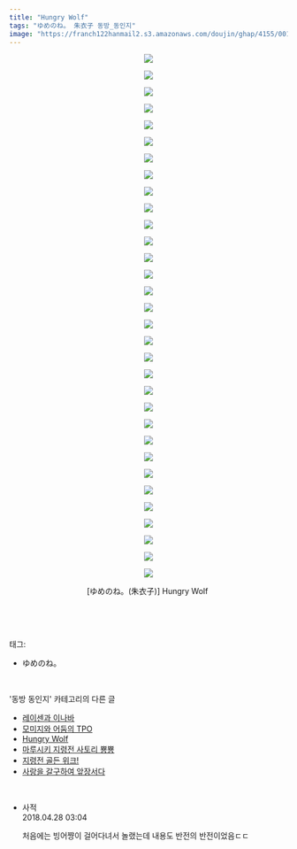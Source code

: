 ```yaml
---
title: "Hungry Wolf"
tags: "ゆめのね。 朱衣子 동방_동인지"
image: "https://franch122hanmail2.s3.amazonaws.com/doujin/ghap/4155/001.jpg"
---
```

<div class="article">
<p style="text-align: center; clear: none; float: none;"><img src="{{ site.imgserver6 }}/ghap/4155/001.jpg"/></p>
<p style="text-align: center; clear: none; float: none;"><img src="{{ site.imgserver6 }}/ghap/4155/002.jpg"/></p>
<p style="text-align: center; clear: none; float: none;"><img src="{{ site.imgserver6 }}/ghap/4155/003.jpg"/></p>
<p style="text-align: center; clear: none; float: none;"><img src="{{ site.imgserver6 }}/ghap/4155/004.jpg"/></p>
<p style="text-align: center; clear: none; float: none;"><img src="{{ site.imgserver6 }}/ghap/4155/005.jpg"/></p>
<p style="text-align: center; clear: none; float: none;"><img src="{{ site.imgserver6 }}/ghap/4155/006.jpg"/></p>
<p style="text-align: center; clear: none; float: none;"><img src="{{ site.imgserver6 }}/ghap/4155/007.jpg"/></p>
<p style="text-align: center; clear: none; float: none;"><img src="{{ site.imgserver6 }}/ghap/4155/008.jpg"/></p>
<p style="text-align: center; clear: none; float: none;"><img src="{{ site.imgserver6 }}/ghap/4155/009.jpg"/></p>
<p style="text-align: center; clear: none; float: none;"><img src="{{ site.imgserver6 }}/ghap/4155/010.jpg"/></p>
<p style="text-align: center; clear: none; float: none;"><img src="{{ site.imgserver6 }}/ghap/4155/011.jpg"/></p>
<p style="text-align: center; clear: none; float: none;"><img src="{{ site.imgserver6 }}/ghap/4155/012.jpg"/></p>
<p style="text-align: center; clear: none; float: none;"><img src="{{ site.imgserver6 }}/ghap/4155/013.jpg"/></p>
<p style="text-align: center; clear: none; float: none;"><img src="{{ site.imgserver6 }}/ghap/4155/014.jpg"/></p>
<p style="text-align: center; clear: none; float: none;"><img src="{{ site.imgserver6 }}/ghap/4155/015.jpg"/></p>
<p style="text-align: center; clear: none; float: none;"><img src="{{ site.imgserver6 }}/ghap/4155/016.jpg"/></p>
<p style="text-align: center; clear: none; float: none;"><img src="{{ site.imgserver6 }}/ghap/4155/017.jpg"/></p>
<p style="text-align: center; clear: none; float: none;"><img src="{{ site.imgserver6 }}/ghap/4155/018.jpg"/></p>
<p style="text-align: center; clear: none; float: none;"><img src="{{ site.imgserver6 }}/ghap/4155/019.jpg"/></p>
<p style="text-align: center; clear: none; float: none;"><img src="{{ site.imgserver6 }}/ghap/4155/020.jpg"/></p>
<p style="text-align: center; clear: none; float: none;"><img src="{{ site.imgserver6 }}/ghap/4155/021.jpg"/></p>
<p style="text-align: center; clear: none; float: none;"><img src="{{ site.imgserver6 }}/ghap/4155/022.jpg"/></p>
<p style="text-align: center; clear: none; float: none;"><img src="{{ site.imgserver6 }}/ghap/4155/023.jpg"/></p>
<p style="text-align: center; clear: none; float: none;"><img src="{{ site.imgserver6 }}/ghap/4155/024.jpg"/></p>
<p style="text-align: center; clear: none; float: none;"><img src="{{ site.imgserver6 }}/ghap/4155/025.jpg"/></p>
<p style="text-align: center; clear: none; float: none;"><img src="{{ site.imgserver6 }}/ghap/4155/026.jpg"/></p>
<p style="text-align: center; clear: none; float: none;"><img src="{{ site.imgserver6 }}/ghap/4155/027.jpg"/></p>
<p style="text-align: center; clear: none; float: none;"><img src="{{ site.imgserver6 }}/ghap/4155/028.jpg"/></p>
<p style="text-align: center; clear: none; float: none;"><img src="{{ site.imgserver6 }}/ghap/4155/029.jpg"/></p>
<p style="text-align: center; clear: none; float: none;"><img src="{{ site.imgserver6 }}/ghap/4155/030.jpg"/></p>
<p style="text-align: center; clear: none; float: none;"><img src="{{ site.imgserver6 }}/ghap/4155/031.jpg"/></p>
<p style="text-align: center; clear: none; float: none;"><img src="{{ site.imgserver6 }}/ghap/4155/032.jpg"/></p>
<p style="text-align: center; clear: none; float: none;">[ゆめのね。(朱衣子)] Hungry Wolf </p>
<p><br/></p>
</div><br/>
<div class="tagTrail">
<p>태그: </p>
<ul>
<li>ゆめのね。</li>
</ul>
</div><br/>
<div class="another">
<p>'동방 동인지' 카테고리의 다른 글</p>
<ul>
<li><a href="/ghap_4157">레이센과 이나바</a></li>
<li><a href="/ghap_4156">모미지와 어둠의 TPO</a></li>
<li><a href="/ghap_4155">Hungry Wolf</a></li>
<li><a href="/ghap_4153">마루시키 지령전 사토리 뿅뿅</a></li>
<li><a href="/ghap_4151">지령전 골든 위크!</a></li>
<li><a href="/ghap_4150">사랑을 갈구하여 앞장서다</a></li>
</ul>
</div><br/>
<div class="cb_module cb_fluid">
<div class="cb_wrt cb_profile">
<div class="comment">
<ul>
<li class="cb_thumb_off" id="comment15246419">
<div class="cb_comment_area">
<div class="cb_info_area">
<div class="cb_section">
<span class="cb_nick_name">사적</span>
</div>
<div class="cb_section">
<span class="cb_date">2018.04.28 03:04 </span>
</div>
</div>
<div class="cb_dsc_comment">
<p class="cb_dsc">
											처음에는 빙어쨩이 걸어다녀서 놀랬는데 내용도 반전의 반전이었음ㄷㄷ<br/>
</p>
</div>
</div></li>
</ul>
</div>
</div><!-- commentList close -->
</div><br/>
